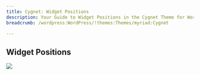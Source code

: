 ```yaml
---
title: Cygnet: Widget Positions
description: Your Guide to Widget Positions in the Cygnet Theme for WordPress
breadcrumb: /wordpress:WordPress/!themes:Themes/myriad:Cygnet

---
```


Widget Positions
-----

![][positions]

[positions]: assets/positions.png